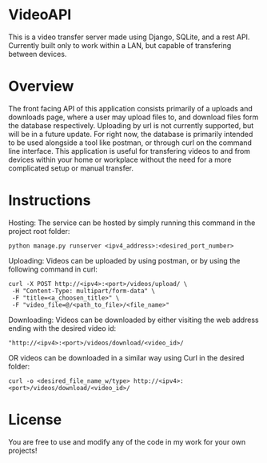 # VideoAPI

This is a video transfer server made using Django, SQLite, and a rest API. Currently built only to work within a LAN, but capable of transfering between devices.

# Overview

The front facing API of this application consists primarily of a uploads and downloads page, where a user may upload files to, and download files form the database respectively. Uploading by url is not currently supported, but will be in a future update. For right now, the database is primarily intended to be used alongside a tool like postman, or through curl on the command line interface. This application is useful for transfering videos to and from devices within your home or workplace without the need for a more complicated setup or manual transfer.

# Instructions

Hosting:
  The service can be hosted by simply running this command in the project root folder:
  
    python manage.py runserver <ipv4_address>:<desired_port_number>

Uploading: 
  Videos can be uploaded by using postman, or by using the following command in curl:
  
    curl -X POST http://<ipv4>:<port>/videos/upload/ \
     -H "Content-Type: multipart/form-data" \
     -F "title=<a_choosen_title>" \
     -F "video_file=@/<path_to_file>/<file_name>"

Downloading:
  Videos can be downloaded by either visiting the web address ending with the desired video id:
  
    "http://<ipv4>:<port>/videos/download/<video_id>/
  OR videos can be downloaded in a similar way using Curl in the desired folder:
  
    curl -o <desired_file_name_w/type> http://<ipv4>:<port>/videos/download/<video_id>/

# License

You are free to use and modify any of the code in my work for your own projects!
